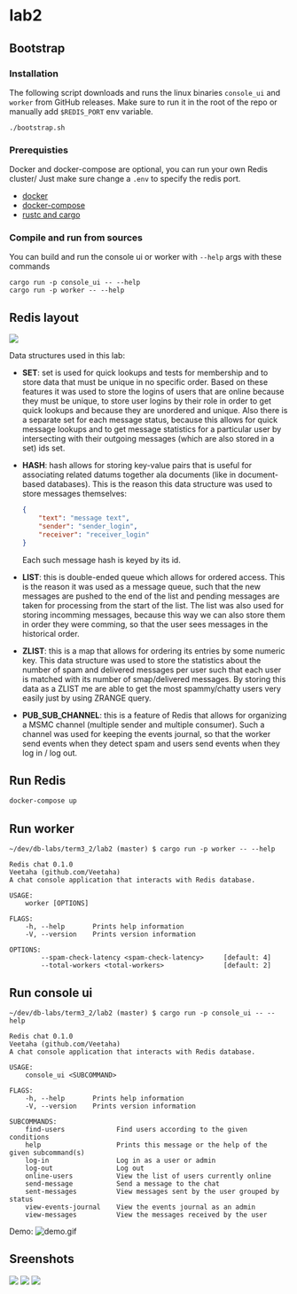 # lab2

## Bootstrap

### Installation

The following script downloads and runs the linux binaries `console_ui` and `worker`
from GitHub releases. Make sure to run it in the root of the repo or manually add
`$REDIS_PORT` env variable.

```
./bootstrap.sh
```


### Prerequisties

Docker and docker-compose are optional, you can run your own Redis cluster/
Just make sure change a `.env` to specify the redis port.

* [docker](https://docs.docker.com/install/)
* [docker-compose](https://docs.docker.com/compose/install/)
* [rustc and cargo](https://www.rust-lang.org/tools/install)

### Compile and run from sources

You can build and run the console ui or worker with `--help` args with these commands
```
cargo run -p console_ui -- --help
cargo run -p worker -- --help
```

## Redis layout
![](https://user-images.githubusercontent.com/36276403/79699035-6e456100-8295-11ea-9b72-2eb024a71cdf.png)

Data structures used in this lab:

- **SET**: set is used for quick lookups and tests for membership and to store data
that must be unique in no specific order.
Based on these features it was used to store the logins of users that are online
because they must be unique, to store user logins by their role in order to get
quick lookups and because they are unordered and unique. Also there is a separate
set for each message status, because this allows for quick message lookups and
to get message statistics for a particular user by intersecting with their outgoing messages
(which are also stored in a set) ids set.
- **HASH**: hash allows for storing key-value pairs that is useful for associating
related datums together ala documents (like in document-based databases). This is
the reason this data structure was used to store messages themselves:
    ```json
    {
        "text": "message text",
        "sender": "sender_login",
        "receiver": "receiver_login"
    }
    ```
    Each such message hash is keyed by its id.
- **LIST**: this is double-ended queue which allows for ordered access. This is
the reason it was used as a message queue, such that the new messages are pushed to
the end of the list and pending messages are taken for processing from the start of the list.
The list was also used for storing incomming messages, because this way we can
also store them in order they were comming, so that the user sees messages
in the historical order.

- **ZLIST**: this is a map that allows for ordering its entries by some numeric key.
This data structure was used to store the statistics about the number of spam
and delivered messages per user such that each user is matched with its number of
smap/delivered messages. By storing this data as a ZLIST me are able to get
the most spammy/chatty users very easily just by using ZRANGE query.

- **PUB_SUB_CHANNEL**: this is a feature of Redis that allows for
organizing a MSMC channel (multiple sender and multiple consumer). Such a channel
was used for keeping the events journal, so that the worker send events when
they detect spam and users send events when they log in / log out.



## Run Redis

```bash
docker-compose up
```

## Run worker

```
~/dev/db-labs/term3_2/lab2 (master) $ cargo run -p worker -- --help

Redis chat 0.1.0
Veetaha (github.com/Veetaha)
A chat console application that interacts with Redis database.

USAGE:
    worker [OPTIONS]

FLAGS:
    -h, --help       Prints help information
    -V, --version    Prints version information

OPTIONS:
        --spam-check-latency <spam-check-latency>     [default: 4]
        --total-workers <total-workers>               [default: 2]
```

## Run console ui

```
~/dev/db-labs/term3_2/lab2 (master) $ cargo run -p console_ui -- --help

Redis chat 0.1.0
Veetaha (github.com/Veetaha)
A chat console application that interacts with Redis database.

USAGE:
    console_ui <SUBCOMMAND>

FLAGS:
    -h, --help       Prints help information
    -V, --version    Prints version information

SUBCOMMANDS:
    find-users             Find users according to the given conditions
    help                   Prints this message or the help of the given subcommand(s)
    log-in                 Log in as a user or admin
    log-out                Log out
    online-users           View the list of users currently online
    send-message           Send a message to the chat
    sent-messages          View messages sent by the user grouped by status
    view-events-journal    View the events journal as an admin
    view-messages          View the messages received by the user
```

Demo:
![demo.gif](https://user-images.githubusercontent.com/36276403/79698711-5e2c8200-8293-11ea-82cd-93d0e30fdb9b.gif)


## Sreenshots

![](https://user-images.githubusercontent.com/36276403/79699362-d85f0580-8297-11ea-8929-ecd055bfa2e8.png)
![](https://user-images.githubusercontent.com/36276403/79699384-f9275b00-8297-11ea-8740-05f56c681e17.png)
![](https://user-images.githubusercontent.com/36276403/79699401-14926600-8298-11ea-871f-18a0813548fe.png)
